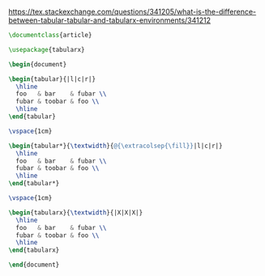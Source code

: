 https://tex.stackexchange.com/questions/341205/what-is-the-difference-between-tabular-tabular-and-tabularx-environments/341212

```tex
\documentclass{article}

\usepackage{tabularx}

\begin{document}

\begin{tabular}{|l|c|r|}
  \hline
  foo   & bar    & fubar \\
  fubar & toobar & foo \\
  \hline
\end{tabular}

\vspace{1cm}

\begin{tabular*}{\textwidth}{@{\extracolsep{\fill}}|l|c|r|}
  \hline
  foo   & bar    & fubar \\
  fubar & toobar & foo \\
  \hline
\end{tabular*}

\vspace{1cm}

\begin{tabularx}{\textwidth}{|X|X|X|}
  \hline
  foo   & bar    & fubar \\
  fubar & toobar & foo \\
  \hline
\end{tabularx}

\end{document}
```